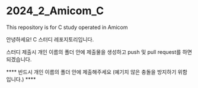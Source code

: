 # 2024_2_Amicom_C
This repository is for C study operated in Amicom

안녕하세요! C 스터디 레포지토리입니다.

스터디 제출시 개인 이름의 폴더 안에 제출물을 생성하고 push 및 pull request를 하면 되겠습니다.

**** 반드시 개인 이름의 폴더 안에 제출해주세요 (예기치 않은 충돌을 방지하기 위함 입니다.) ****
